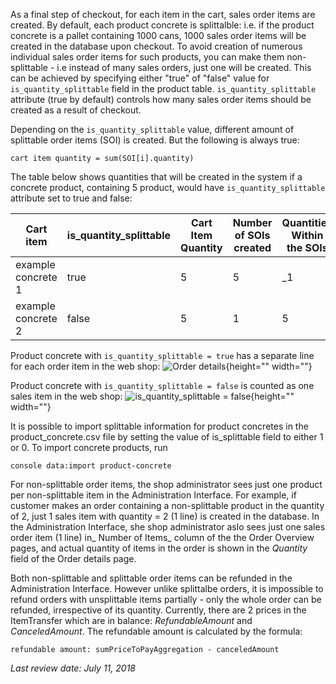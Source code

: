 As a final step of checkout, for each item in the cart, sales order items are created. By default, each product concrete is splittalble: i.e. if the product concrete is a pallet containing 1000 cans, 1000 sales order items will be created in the database upon checkout. To avoid creation of numerous individual sales order items for such products, you can make them non-splittable - i.e instead of many sales orders, just one will be created. This can be achieved by specifying either "true" of "false" value for `is_quantity_splittable` field in the product table. `is_quantity_splittable` attribute (true by default) controls how many sales order items should be created as a result of checkout.

Depending on the `is_quantity_splittable` value, different amount of splittable order items (SOI) is created. But the following is always true:

```
cart item quantity = sum(SOI[i].quantity)
```

The table below shows quantities that will be created in the system if a concrete product, containing 5 product, would have `is_quantity_splittable` attribute set to true and false:

| Cart item | is_quantity_splittable | Cart Item Quantity | Number of SOIs created | Quantities Within the SOIs |
| --- | --- | --- | --- | --- |
| example concrete 1 | true | 5 | 5 | _1 |
| example concrete 2 | false | 5 | 1 | 5 |

Product concrete with `is_quantity_splittable = true` has a separate line for each order item in the web shop:
![Order details](https://spryker.s3.eu-central-1.amazonaws.com/docs/Features/Order+Management/Splittable+Order+Items+Feature+Overview/SOI.png){height="" width=""}

Product concrete with `is_quantity_splittable = false` is counted as one sales item in the web shop:
![is_quantity_splittable = false](https://spryker.s3.eu-central-1.amazonaws.com/docs/Features/Order+Management/Splittable+Order+Items+Feature+Overview/SOI-false.png){height="" width=""}

It is possible to import splittable information for product concretes in the product_concrete.csv file by setting the value of is_splittable field to either 1 or 0. To import concrete products, run

`console data:import product-concrete`

For non-splittable order items, the shop administrator sees just one product per non-splittable item in the Administration Interface. For example, if customer makes an order containing a non-splittable product in the quantity of 2, just 1 sales item with quantity = 2 (1 line) is created in the database. In the Administration Interface, she shop administrator aslo sees just one sales order item (1 line) in_ Number of Items_ column of the the Order Overview pages, and actual quantity of items in the order is shown in the _Quantity_ field of the Order details page.

Both non-splittable and splittable order items can be refunded in the Administration Interface. However unlike splittalbe orders, it is impossible to refund orders with unsplittable items partially - only the whole order can be refunded, irrespective of its quantity. Currently, there are 2 prices in the ItemTransfer which are in balance: _RefundableAmount_ and _CanceledAmount_. The refundable amount is calculated by the formula:

`refundable amount: sumPriceToPayAggregation - canceledAmount`

_Last review date: July 11, 2018_ <!-- by Helen Laktionova -->